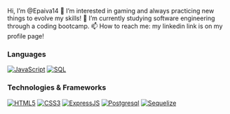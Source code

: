   Hi, I’m @Epaiva14
 👀 I’m interested in gaming and always practicing new things to evolve my skills!
 🌱 I’m currently studying software engineering through a coding bootcamp.
 📫 How to reach me: my linkedin link is on my profile page!

### Languages
[![JavaScript](https://img.shields.io/badge/javascript-black?style=for-the-badge&logo=javascript)](https://github.com/dilshoda0202)
[![SQL](https://img.shields.io/badge/sql-black?style=for-the-badge&logo=mysql)](https://github.com/Epaiva14)

### Technologies & Frameworks
[![HTML5](https://img.shields.io/badge/html5-black?style=for-the-badge&logo=html5)](https://github.com/Epaiva14)
[![CSS3](https://img.shields.io/badge/css3-black?style=for-the-badge&logo=css3)](https://github.com/Epaiva14)
[![ExpressJS](https://img.shields.io/badge/Express.js-404D59?style=for-the-badge)](https://github.com/Epaiva14)
[![Postgresql](https://img.shields.io/badge/PostgreSQL-316192?style=for-the-badge&logo=postgresql&logoColor=white)](https://github.com/Epaiva14)
[![Sequelize](https://img.shields.io/badge/sequelize-323330?style=for-the-badge&logo=sequelize&logoColor=blue)](https://github.com/Epaiva14)

<!---
Epaiva14/Epaiva14 is a ✨ special ✨ repository because its `README.md` (this file) appears on your GitHub profile.
You can click the Preview link to take a look at your changes.
--->
